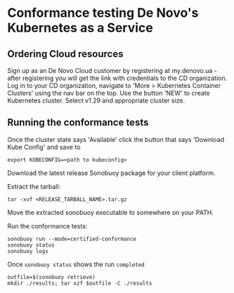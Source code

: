 # Conformance testing De Novo's Kubernetes as a Service

## Ordering Cloud resources 

Sign up as an De Novo Cloud customer by registering at my.denovo.ua - after registering you will get the link with credentials to the CD organization.
Log in to your CD organization, navigate to 'More > Kubernetes Container Clusters' using the nav bar on the top.
Use the button 'NEW' to create Kubernetes cluster. Select v1.29 and appropriate cluster size.

## Running the conformance tests

Once the cluster state says 'Available' click the button that says 'Download Kube Config' and save to <path to kubeconfig>

```shell
export KUBECONFIG=<path to kubeconfig>
```

Download the latest release Sonobuoy package for your client platform.

Extract the tarball:
```shell
tar -xvf <RELEASE_TARBALL_NAME>.tar.gz
```

Move the extracted sonobuoy executable to somewhere on your PATH.

Run the conformance tests:

```shell
sonobuoy run --mode=certified-conformance
sonobuoy status
sonobuoy logs
```

Once `sonobuoy status` shows the run `completed`

```shell
outfile=$(sonobuoy retrieve)
mkdir ./results; tar xzf $outfile -C ./results
```
